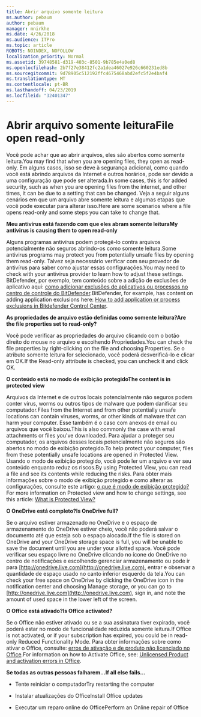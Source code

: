 ```yaml
---
title: Abrir arquivo somente leitura
ms.author: pebaum
author: pebaum
manager: mnirkhe
ms.date: 4/26/2018
ms.audience: ITPro
ms.topic: article
ROBOTS: NOINDEX, NOFOLLOW
localization_priority: Normal
ms.assetid: 39748581-d319-403c-8501-9b785e4a0ed8
ms.openlocfilehash: 2b7f27e38412fc2a1dea46027e926c660231ed8b
ms.sourcegitcommit: 9d78905c512192ffc4675468abd2efc5f2e4baf4
ms.translationtype: MT
ms.contentlocale: pt-BR
ms.lasthandoff: 04/23/2019
ms.locfileid: "32401347"
---
```

# <a name="file-open-read-only"></a><span data-ttu-id="9c1a4-102">Abrir arquivo somente leitura</span><span class="sxs-lookup"><span data-stu-id="9c1a4-102">File open read-only</span></span>

<span data-ttu-id="9c1a4-103">Você pode achar que ao abrir arquivos, eles são abertos como somente leitura.</span><span class="sxs-lookup"><span data-stu-id="9c1a4-103">You may find that when you are opening files, they open as read-only.</span></span> <span data-ttu-id="9c1a4-104">Em alguns casos, isso se deve à segurança adicional, como quando você está abrindo arquivos da Internet e outros horários, pode ser devido a uma configuração que pode ser alterada.</span><span class="sxs-lookup"><span data-stu-id="9c1a4-104">In some cases, this is for added security, such as when you are opening files from the internet, and other times, it can be due to a setting that can be changed.</span></span> <span data-ttu-id="9c1a4-105">Veja a seguir alguns cenários em que um arquivo abre somente leitura e algumas etapas que você pode executar para alterar isso.</span><span class="sxs-lookup"><span data-stu-id="9c1a4-105">Here are some scenarios where a file opens read-only and some steps you can take to change that.</span></span>
  
 <span data-ttu-id="9c1a4-106">**Meu antivírus está fazendo com que eles abram somente leitura**</span><span class="sxs-lookup"><span data-stu-id="9c1a4-106">**My antivirus is causing them to open read-only**</span></span>
  
<span data-ttu-id="9c1a4-107">Alguns programas antivírus podem protegê-lo contra arquivos potencialmente não seguros abrindo-os como somente leitura.</span><span class="sxs-lookup"><span data-stu-id="9c1a4-107">Some antivirus programs may protect you from potentially unsafe files by opening them read-only.</span></span> <span data-ttu-id="9c1a4-108">Talvez seja necessário verificar com seu provedor de antivírus para saber como ajustar essas configurações.</span><span class="sxs-lookup"><span data-stu-id="9c1a4-108">You may need to check with your antivirus provider to learn how to adjust these settings.</span></span> <span data-ttu-id="9c1a4-109">BitDefender, por exemplo, tem conteúdo sobre a adição de exclusões de aplicativo aqui: [como adicionar exclusões de aplicativos ou processos no centro de controle do BitDefender](https://www.bitdefender.com/support/how-to-add-application-or-process-exclusions-in-bitdefender-control-center-1119.mdl).</span><span class="sxs-lookup"><span data-stu-id="9c1a4-109">BitDefender, for example, has content on adding application exclusions here: [How to add application or process exclusions in Bitdefender Control Center](https://www.bitdefender.com/support/how-to-add-application-or-process-exclusions-in-bitdefender-control-center-1119.mdl).</span></span>
  
 <span data-ttu-id="9c1a4-110">**As propriedades de arquivo estão definidas como somente leitura?**</span><span class="sxs-lookup"><span data-stu-id="9c1a4-110">**Are the file properties set to read-only?**</span></span>
  
<span data-ttu-id="9c1a4-111">Você pode verificar as propriedades do arquivo clicando com o botão direito do mouse no arquivo e escolhendo Propriedades.</span><span class="sxs-lookup"><span data-stu-id="9c1a4-111">You can check the file properties by right-clicking on the file and choosing Properties.</span></span> <span data-ttu-id="9c1a4-112">Se o atributo somente leitura for selecionado, você poderá desverificá-lo e clicar em OK.</span><span class="sxs-lookup"><span data-stu-id="9c1a4-112">If the Read-only attribute is checked, you can uncheck it and click OK.</span></span>
  
 <span data-ttu-id="9c1a4-113">**O conteúdo está no modo de exibição protegido**</span><span class="sxs-lookup"><span data-stu-id="9c1a4-113">**The content is in protected view**</span></span>
  
<span data-ttu-id="9c1a4-114">Arquivos da Internet e de outros locais potencialmente não seguros podem conter vírus, worms ou outros tipos de malware que podem danificar seu computador.</span><span class="sxs-lookup"><span data-stu-id="9c1a4-114">Files from the Internet and from other potentially unsafe locations can contain viruses, worms, or other kinds of malware that can harm your computer.</span></span> <span data-ttu-id="9c1a4-115">Esse também é o caso com anexos de email ou arquivos que você baixou.</span><span class="sxs-lookup"><span data-stu-id="9c1a4-115">This is also commonly the case with email attachments or files you've downloaded.</span></span> <span data-ttu-id="9c1a4-116">Para ajudar a proteger seu computador, os arquivos desses locais potencialmente não seguros são abertos no modo de exibição protegido.</span><span class="sxs-lookup"><span data-stu-id="9c1a4-116">To help protect your computer, files from these potentially unsafe locations are opened in Protected View.</span></span> <span data-ttu-id="9c1a4-117">Usando o modo de exibição protegido, você pode ler um arquivo e ver seu conteúdo enquanto reduz os riscos.</span><span class="sxs-lookup"><span data-stu-id="9c1a4-117">By using Protected View, you can read a file and see its contents while reducing the risks.</span></span> <span data-ttu-id="9c1a4-118">Para obter mais informações sobre o modo de exibição protegido e como alterar as configurações, consulte este artigo: [o que é modo de exibição protegido?](https://support.office.com/article/d6f09ac7-e6b9-4495-8e43-2bbcdbcb6653)</span><span class="sxs-lookup"><span data-stu-id="9c1a4-118">For more information on Protected view and how to change settings, see this article: [What is Protected View?](https://support.office.com/article/d6f09ac7-e6b9-4495-8e43-2bbcdbcb6653)</span></span>
  
 <span data-ttu-id="9c1a4-119">**O OneDrive está completo?**</span><span class="sxs-lookup"><span data-stu-id="9c1a4-119">**Is OneDrive full?**</span></span>
  
<span data-ttu-id="9c1a4-120">Se o arquivo estiver armazenado no OneDrive e o espaço de armazenamento do OneDrive estiver cheio, você não poderá salvar o documento até que esteja sob o espaço alocado.</span><span class="sxs-lookup"><span data-stu-id="9c1a4-120">If the file is stored on OneDrive and your OneDrive storage space is full, you will be unable to save the document until you are under your allotted space.</span></span> <span data-ttu-id="9c1a4-121">Você pode verificar seu espaço livre no OneDrive clicando no ícone do OneDrive no centro de notificações e escolhendo gerenciar armazenamento ou pode ir para [http://onedrive.live.com](http://onedrive.live.com), entrar e observar a quantidade de espaço usado no canto inferior esquerdo da tela.</span><span class="sxs-lookup"><span data-stu-id="9c1a4-121">You can check your free space on OneDrive by clicking the OneDrive icon in the notification center and choosing Manage storage, or you can go to [http://onedrive.live.com](http://onedrive.live.com), sign in, and note the amount of used space in the lower left of the screen.</span></span>
  
 <span data-ttu-id="9c1a4-122">**O Office está ativado?**</span><span class="sxs-lookup"><span data-stu-id="9c1a4-122">**Is Office activated?**</span></span>
  
<span data-ttu-id="9c1a4-123">Se o Office não estiver ativado ou se a sua assinatura tiver expirado, você poderá estar no modo de funcionalidade reduzida somente leitura.</span><span class="sxs-lookup"><span data-stu-id="9c1a4-123">If Office is not activated, or if your subscription has expired, you could be in read-only Reduced Functionality Mode.</span></span> <span data-ttu-id="9c1a4-124">Para obter informações sobre como ativar o Office, consulte: [erros de ativação e de produto não licenciado no Office](https://support.office.com/article/0d23d3c0-c19c-4b2f-9845-5344fedc4380).</span><span class="sxs-lookup"><span data-stu-id="9c1a4-124">For information on how to Activate Office, see: [Unlicensed Product and activation errors in Office](https://support.office.com/article/0d23d3c0-c19c-4b2f-9845-5344fedc4380).</span></span>
  
 <span data-ttu-id="9c1a4-125">**Se todas as outras pessoas falharem...**</span><span class="sxs-lookup"><span data-stu-id="9c1a4-125">**If all else fails...**</span></span>
  
- <span data-ttu-id="9c1a4-126">Tente reiniciar o computador</span><span class="sxs-lookup"><span data-stu-id="9c1a4-126">Try restarting the computer</span></span>
    
- <span data-ttu-id="9c1a4-127">Instalar atualizações do Office</span><span class="sxs-lookup"><span data-stu-id="9c1a4-127">Install Office updates</span></span>
    
- <span data-ttu-id="9c1a4-128">Executar um reparo online do Office</span><span class="sxs-lookup"><span data-stu-id="9c1a4-128">Perform an Online repair of Office</span></span>
    

